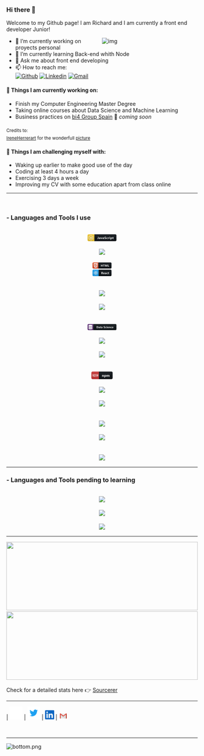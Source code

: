 <!-- ![TmAP8n236xqh75Q.png](https://i.loli.net/2020/07/13/OiwrC2KRZNPA9cJ.png) -->
### Hi there 👋
Welcome to my Github page! I am Richard and I am currently a front end developer Junior!  

<!--
**richard-allcca/richard-allcca** is a ✨ _special_ ✨ repository because its `README.md` (this file) appears on your GitHub profile.

Here are some ideas to get you started:

-->
<img align="right" alt="img" src="https://res.cloudinary.com/thouma/image/upload/v1632788548/dev-master_xqpsns.jpg" width="50%" height="auto" />


<!-- - 👯 I’m looking to collaborate on ... -->
<!-- - 🤔 I’m looking for help with  -->
- 🔭 I’m currently working on proyects personal
- 🌱 I’m currently learning Back-end whith Node
- 💬 Ask me about front end developing
- 📫 How to reach me:  
[![Github](https://img.shields.io/badge/-Github-000?style=flat&logo=Github&logoColor=white)](https://github.com/richard-allcca)
[![Linkedin](https://img.shields.io/badge/-LinkedIn-blue?style=flat&logo=Linkedin&logoColor=white)](https://www.linkedin.com/in/richard-allcca-llano/)
[![Gmail](https://img.shields.io/badge/-Hotmail-c14438?style=flat&logo=Gmail&logoColor=white)](mailto:Richard_allcca_llano@hotmail.com)

<!-- - 😄 Pronouns: ...
- ⚡ Fun fact: ... -->





#### 🌱 Things I am currently working on: 
- Finish my Computer Engineering Master Degree  
- Taking online courses about Data Science and Machine Learning 
- Business practices on [bi4 Group Spain](https://github.com/bi4group) 🚀 *coming soon*

<sub>Credits to: <br/>[IreneHerrerart](https://www.artstation.com/ireneherrera) for the wonderfull [picture](https://github.com/FernandoRoldan93/FernandoRoldan93/blob/master/cover_image.jpg)</sub>

#### :muscle: Things I am challenging myself with:
- Waking up earlier to make good use of the day
- Coding at least 4 hours a day
- Exercising 3 days a week
- Improving my CV with some education apart from class online



---

<br />


### - Languages and Tools I use
<!-- #### :computer: Programming languages and tools:  -->
<p align="center">

<code >
<img width="15%" src="https://raw.githubusercontent.com/8bithemant/8bithemant/master/svg/dev/languages/js.svg">
</code>
<code >
<img width="10%" src="https://www.vectorlogo.zone/logos/w3_css/w3_css-ar21.svg">
</code>
<code>
<img width="10%" src="https://raw.githubusercontent.com/8bithemant/8bithemant/master/svg/dev/languages/html.svg"></code>
<code>
<img width="10%" src="https://raw.githubusercontent.com/8bithemant/8bithemant/master/svg/dev/frameworks/react.svg">
</code>
<br />
<code>
<img width="10%" src="https://www.vectorlogo.zone/logos/sass-lang/sass-lang-ar21.svg">
</code>
<code>
<img width="10%" src="https://www.vectorlogo.zone/logos/getbootstrap/getbootstrap-ar21.svg">
</code>
<br />
<code>
<img width="15%" src="https://raw.githubusercontent.com/8bithemant/8bithemant/master/svg/dev/misc/datascience.svg">
</code>
<code>
<img width="11%" src="https://www.vectorlogo.zone/logos/mysql/mysql-ar21.svg">
</code>
<code>
<img width="10%" src="https://www.vectorlogo.zone/logos/mongodb/mongodb-ar21.svg">
</code>
<br />
<code>
<img width="11%" src="https://raw.githubusercontent.com/8bithemant/8bithemant/master/svg/dev/services/npm.svg">
</code>
<code>
<img width="12%" src="https://www.vectorlogo.zone/logos/nodejs/nodejs-ar21.svg">
</code>
<code>
<img width="11%" src="https://www.vectorlogo.zone/logos/nodemonio/nodemonio-ar21.svg">
</code>
<br/>
<code>
<img width="10%" src="https://www.vectorlogo.zone/logos/php/php-ar21.svg">
</code>
<code>
<img width="10%" src="https://www.vectorlogo.zone/logos/phpmyadmin/phpmyadmin-ar21.svg">
</code>
<br />
<code>
<img width="10%" src="https://www.vectorlogo.zone/logos/git-scm/git-scm-ar21.svg">
</code>
</p>

---

### - Languages and Tools pending to learning

<p align="center">
<code>
<img width="13%" src="https://www.vectorlogo.zone/logos/typescriptlang/typescriptlang-ar21.svg">
</code>
<code>
<img width="13%" src="https://www.vectorlogo.zone/logos/python/python-ar21.svg">
</code>
<code>
<img width="13%" src="https://www.vectorlogo.zone/logos/angular/angular-ar21.svg">
</code>
 <!-- <img src="https://raw.githubusercontent.com/8bithemant/8bithemant/master/svg/dev/languages/python.svg" alt="Twitter" style="vertical-align:top; margin:4px">
 <img src="https://raw.githubusercontent.com/8bithemant/8bithemant/master/svg/dev/languages/html.svg" alt="Twitter" style="vertical-align:top; margin:4px">
 <img src="https://raw.githubusercontent.com/8bithemant/8bithemant/master/svg/dev/languages/csharp.svg"alt="Twitter" style="vertical-align:top; margin:4px">
 <img src="https://raw.githubusercontent.com/8bithemant/8bithemant/master/svg/dev/languages/js.svg" alt="Twitter" style="vertical-align:top; margin:4px">
 <img src="https://raw.githubusercontent.com/8bithemant/8bithemant/master/svg/dev/frameworks/react.svg" alt="Twitter" style="vertical-align:top; margin:4px">
 <img src="https://raw.githubusercontent.com/8bithemant/8bithemant/master/svg/dev/frameworks/vue.svg" alt="Twitter" style="vertical-align:top; margin:4px">
 <img src="https://raw.githubusercontent.com/8bithemant/8bithemant/master/svg/dev/misc/chrome.svg" alt="Twitter" style="vertical-align:top; margin:4px">
 <img src="https://raw.githubusercontent.com/8bithemant/8bithemant/master/svg/dev/misc/cloud.svg" alt="Twitter" style="vertical-align:top; margin:4px">
 <img src="https://raw.githubusercontent.com/8bithemant/8bithemant/master/svg/dev/misc/datascience.svg" alt="Twitter" style="vertical-align:top; margin:4px">
 <img src="https://raw.githubusercontent.com/8bithemant/8bithemant/master/svg/dev/services/aws.svg" alt="Twitter" style="vertical-align:top; margin:4px">
 <img src="https://raw.githubusercontent.com/8bithemant/8bithemant/master/svg/dev/services/npm.svg" alt="Twitter" style="vertical-align:top; margin:4px">
 <img src="https://raw.githubusercontent.com/8bithemant/8bithemant/master/svg/dev/services/gcp.svg" alt="Twitter" style="vertical-align:top; margin:4px">
 <img src="https://raw.githubusercontent.com/8bithemant/8bithemant/master/svg/dev/tools/bash.svg" alt="Twitter" style="vertical-align:top; margin:4px">
 <img src="https://raw.githubusercontent.com/8bithemant/8bithemant/master/svg/dev/tools/bash.svg" alt="Twitter" style="vertical-align:top; margin:4px">
 <img src="https://raw.githubusercontent.com/8bithemant/8bithemant/master/svg/dev/tools/visualstudio_code.svg" alt="Twitter" style="vertical-align:top; margin:4px"> -->

</p>

---
<!-- <p>
estatus pequeño
	<img width="50%" align="right" src="https://github-readme-stats.vercel.app/api?username=richard-allcca&show_icons=true&hide_border=true" />
</p> -->

<!-- ![GitHub stats](https://github-readme-stats.vercel.app/api?username=richard-allcca&show_icons=true&hide_border=true) -->
<a href="https://github.com/AVS1508">
  <img height="180em" width="100%" src="https://github-readme-stats.vercel.app/api?username=AVS1508&theme=buefy&show_icons=true" />
  <img height="180em" width="100%" src="https://github-readme-stats.vercel.app/api/top-langs/?username=richard-allcca&theme=buefy&layout=compact" />
</a>

Check for a detailed stats here :point_right: [Sourcerer](https://sourcerer.io/richard-allcca)

---

| [<img src="https://raw.githubusercontent.com/Delta456/Delta456/master/img/github.png" alt="github logo" width="34">](https://github.com/richard-allcca) | [<img src="https://raw.githubusercontent.com/Delta456/Delta456/master/img/twitter.png" alt="twitter logo" width="34">](https://twitter.com/allccallano) |  [<img src="https://github.com/Amchuz/Amchuz/blob/master/linkedin.jpeg" alt="linkedin logo" width="24">](https://www.linkedin.com/in/richard-allcca-llano/) |  [<img src="https://github.com/Amchuz/Amchuz/blob/master/gmail.jpeg" alt="gmail logo" width="24">](richard_allcca_llano@hotmail.com)

<br/>

---
![bottom.png](https://i.loli.net/2020/07/12/b3grZD6LFseGuUP.png)
